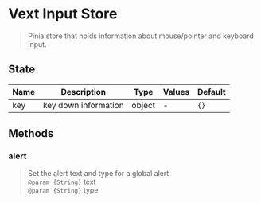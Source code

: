 # Vext Input Store

> Pinia store that holds information about mouse/pointer and keyboard input.

## State

| Name      | Description                      | Type   | Values | Default              |
| --------- | -------------------------------- | ------ | ------ | -------------------- |
| key | key down information | object | -      | `{}`         |

## Methods

### alert

> Set the alert text and type for a global alert
> <br>`@param {String}` text
> <br>`@param {String}` type

